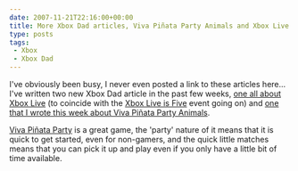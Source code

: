 ```yaml
---
date: 2007-11-21T22:16:00+00:00
title: More Xbox Dad articles, Viva Piñata Party Animals and Xbox Live
type: posts
tags:
 - Xbox
 - Xbox Dad
---
```

I've obviously been busy, I never even posted a link to these articles here... I've written two new Xbox Dad article in the past few weeks, [one all about Xbox Live](https://www.xbox.com/en-US/community/events/liveis5ive/xboxdad.htm) (to coincide with the [Xbox Live is Five](https://www.xbox.com/en-US/community/events/liveis5ive) event going on) and [one that I wrote this week about Viva Piñata Party Animals](https://www.xbox.com/en-US/community/personality/xboxdad/2007/1121-vivapartyanimals.htm).

[Viva Piñata Party](https://www.xbox.com/en-US/games/splash/v/vivapinatapartyanimals/) is a great game, the 'party' nature of it means that it is quick to get started, even for non-gamers, and the quick little matches means that you can pick it up and play even if you only have a little bit of time available.
